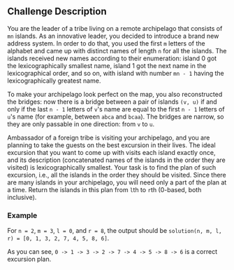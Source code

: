 ## Challenge Description

You are the leader of a tribe living on a remote archipelago that consists of `mn` islands. As an innovative leader, you decided to introduce a brand new address system. In order to do that, you used the first `m` letters of the alphabet and came up with distinct names of length `n` for all the islands. The islands received new names according to their enumeration: island 0 got the lexicographically smallest name, island 1 got the next name in the lexicographical order, and so on, with island with number `mn - 1` having the lexicographically greatest name.

To make your archipelago look perfect on the map, you also reconstructed the bridges: now there is a bridge between a pair of islands `(v, u)` if and only if the last `n - 1` letters of `v`'s name are equal to the first `n - 1` letters of `u`'s name (for example, between `abca` and `bcaa`). The bridges are narrow, so they are only passable in one direction: from `v` to `u`.

Ambassador of a foreign tribe is visiting your archipelago, and you are planning to take the guests on the best excursion in their lives. The ideal excursion that you want to come up with visits each island exactly once, and its description (concatenated names of the islands in the order they are visited) is lexicographically smallest. Your task is to find the plan of such excursion, i.e., all the islands in the order they should be visited. Since there are many islands in your archipelago, you will need only a part of the plan at a time. Return the islands in this plan from `l`th to `r`th (0-based, both inclusive).

### Example

For `n = 2`, `m = 3`, `l = 0`, and `r = 8`, the output should be
`solution(n, m, l, r) = [0, 1, 3, 2, 7, 4, 5, 8, 6]`.

As you can see, `0 -> 1 -> 3 -> 2 -> 7 -> 4 -> 5 -> 8 -> 6` is a correct excursion plan.